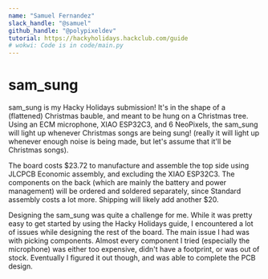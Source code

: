 ```yaml
---
name: "Samuel Fernandez"
slack_handle: "@samuel"
github_handle: "@polypixeldev"
tutorial: https://hackyholidays.hackclub.com/guide
# wokwi: Code is in code/main.py
---
```


# sam_sung

sam_sung is my Hacky Holidays submission! It's in the shape of a (flattened) Christmas bauble, and meant to be hung on a Christmas tree. Using an ECM microphone, XIAO ESP32C3, and 6 NeoPixels, the sam_sung will light up whenever Christmas songs are being sung! (really it will light up whenever enough noise is being made, but let's assume that it'll be Christmas songs).

The board costs $23.72 to manufacture and assemble the top side using JLCPCB Economic assembly, and excluding the XIAO ESP32C3. The components on the back (which are mainly the battery and power management) will be ordered and soldered separately, since Standard assembly costs a lot more. Shipping will likely add another $20.

Designing the sam_sung was quite a challenge for me. While it was pretty easy to get started by using the Hacky Holidays guide, I encountered a lot of issues while designing the rest of the board. The main issue I had was with picking components. Almost every component I tried (especially the microphone) was either too expensive, didn't have a footprint, or was out of stock. Eventually I figured it out though, and was able to complete the PCB design.